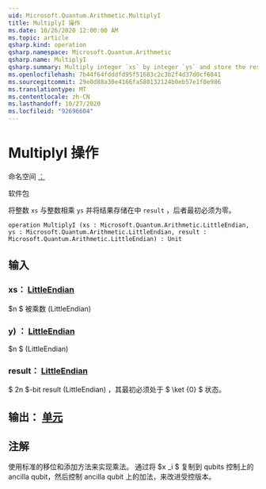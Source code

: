 ```yaml
---
uid: Microsoft.Quantum.Arithmetic.MultiplyI
title: MultiplyI 操作
ms.date: 10/26/2020 12:00:00 AM
ms.topic: article
qsharp.kind: operation
qsharp.namespace: Microsoft.Quantum.Arithmetic
qsharp.name: MultiplyI
qsharp.summary: Multiply integer `xs` by integer `ys` and store the result in `result`, which must be zero initially.
ms.openlocfilehash: 7b44f64fdddfd95f51683c2c3b2f4d37d0cf6841
ms.sourcegitcommit: 29e0d88a30e4166fa580132124b0eb57e1f0e986
ms.translationtype: MT
ms.contentlocale: zh-CN
ms.lasthandoff: 10/27/2020
ms.locfileid: "92696604"
---
```

# <a name="multiplyi-operation"></a>MultiplyI 操作

命名空间 [：](xref:Microsoft.Quantum.Arithmetic)

软件包 [](https://nuget.org/packages/)


将整数 `xs` 与整数相乘 `ys` 并将结果存储在中 `result` ，后者最初必须为零。

```qsharp
operation MultiplyI (xs : Microsoft.Quantum.Arithmetic.LittleEndian, ys : Microsoft.Quantum.Arithmetic.LittleEndian, result : Microsoft.Quantum.Arithmetic.LittleEndian) : Unit
```


## <a name="input"></a>输入

### <a name="xs--littleendian"></a>xs： [LittleEndian](xref:Microsoft.Quantum.Arithmetic.LittleEndian)

$n $ 被乘数 (LittleEndian) 


### <a name="ys--littleendian"></a>y) ： [LittleEndian](xref:Microsoft.Quantum.Arithmetic.LittleEndian)

$n $ (LittleEndian) 


### <a name="result--littleendian"></a>result： [LittleEndian](xref:Microsoft.Quantum.Arithmetic.LittleEndian)

$ 2n $-bit result (LittleEndian) ，其最初必须处于 $ \ket {0} $ 状态。



## <a name="output--unit"></a>输出： [单元](xref:microsoft.quantum.lang-ref.unit)



## <a name="remarks"></a>注解

使用标准的移位和添加方法来实现乘法。
通过将 $x _i $ 复制到 qubits 控制上的 ancilla qubit，然后控制 ancilla qubit 上的加法，来改进受控版本。